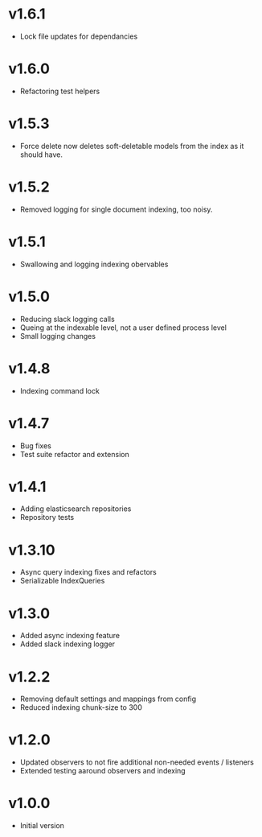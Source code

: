 # v1.6.1

- Lock file updates for dependancies

# v1.6.0

- Refactoring test helpers

# v1.5.3

- Force delete now deletes soft-deletable models from the index as it should have.

# v1.5.2

- Removed logging for single document indexing, too noisy.

# v1.5.1

- Swallowing and logging indexing obervables

# v1.5.0

- Reducing slack logging calls
- Queing at the indexable level, not a user defined process level
- Small logging changes

# v1.4.8

- Indexing command lock

# v1.4.7

- Bug fixes
- Test suite refactor and extension

# v1.4.1

- Adding elasticsearch repositories
- Repository tests

# v1.3.10

- Async query indexing fixes and refactors
- Serializable IndexQueries

# v1.3.0

- Added async indexing feature
- Added slack indexing logger

# v1.2.2

- Removing default settings and mappings from config
- Reduced indexing chunk-size to 300

# v1.2.0

- Updated observers to not fire additional non-needed events / listeners
- Extended testing aaround observers and indexing

# v1.0.0

- Initial version